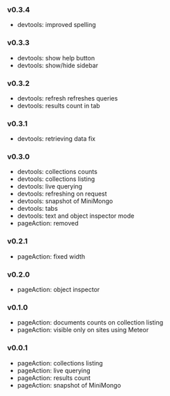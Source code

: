 ### v0.3.4
- devtools: improved spelling

### v0.3.3
- devtools: show help button
- devtools: show/hide sidebar

### v0.3.2
- devtools: refresh refreshes queries
- devtools: results count in tab

### v0.3.1
- devtools: retrieving data fix

### v0.3.0
- devtools: collections counts
- devtools: collections listing
- devtools: live querying
- devtools: refreshing on request
- devtools: snapshot of MiniMongo
- devtools: tabs
- devtools: text and object inspector mode
- pageAction: removed

### v0.2.1
- pageAction: fixed width

### v0.2.0
- pageAction: object inspector

### v0.1.0
- pageAction: documents counts on collection listing
- pageAction: visible only on sites using Meteor

### v0.0.1
- pageAction: collections listing
- pageAction: live querying
- pageAction: results count
- pageAction: snapshot of MiniMongo
